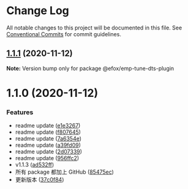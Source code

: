 # Change Log

All notable changes to this project will be documented in this file.
See [Conventional Commits](https://conventionalcommits.org) for commit guidelines.

## [1.1.1](https://github.com/efoxTeam/emp/compare/@efox/emp-tune-dts-plugin@1.1.0...@efox/emp-tune-dts-plugin@1.1.1) (2020-11-12)

**Note:** Version bump only for package @efox/emp-tune-dts-plugin





# 1.1.0 (2020-11-12)


### Features

* readme update ([e1e3267](https://github.com/efoxTeam/emp/commit/e1e32673ed3f9c8df06cc660dd1dda3f7ea22949))
* readme update ([f807645](https://github.com/efoxTeam/emp/commit/f80764540ed886fa5b3a79042102a9fe2c0b543b))
* readme update ([7a6354e](https://github.com/efoxTeam/emp/commit/7a6354ec3ff00154c61fa46a1a0bde9ff3131a04))
* readme update ([a39fd09](https://github.com/efoxTeam/emp/commit/a39fd09078ec47d2d57db5b5fbb71369ac5d90a1))
* readme update ([2d07339](https://github.com/efoxTeam/emp/commit/2d07339af04e16e129227994fb4fbedc5f2c4482))
* readme update ([956ffc2](https://github.com/efoxTeam/emp/commit/956ffc20239c37531c5faad3a18c7c85fc2086eb))
* v1.1.3 ([ad532ff](https://github.com/efoxTeam/emp/commit/ad532fff21fa07d79dabf13ed88426fd37e8a9ed))
* 所有 package 都加上 GitHub ([85475ec](https://github.com/efoxTeam/emp/commit/85475ec44e4eef079cdda398e8df24bc4676bf3a))
* 更新版本 ([37c0f84](https://github.com/efoxTeam/emp/commit/37c0f8448264a825a50762f5c033c245493ffd97))
